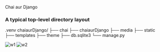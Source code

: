 Chai aur Django

### A typical top-level directory layout

.venv
chaiaurDjango/
├── chai
├── chaiaurDjango
├── media
├── static
├── templates
├── theme
├── db.sqlite3
└── manage.py


    
![w1](https://github.com/Abdullah00110/Chaiaurdjango/assets/148894144/cbcf16f3-1016-4ef5-8811-70ff22e7177d)
![w2](https://github.com/Abdullah00110/Chaiaurdjango/assets/148894144/5673ca78-7217-48ef-964e-e27793e6c8de)

